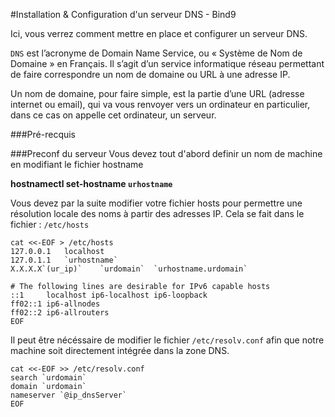 #Installation & Configuration d'un serveur DNS - Bind9

Ici, vous verrez comment mettre en place et configurer un serveur DNS. 

`DNS` est l’acronyme de Domain Name Service, ou « Système de Nom de Domaine » en Français. Il s’agit d’un service informatique réseau permettant de faire correspondre un nom de domaine ou URL à une adresse IP.

Un nom de domaine, pour faire simple, est la partie d’une URL (adresse internet ou email), qui va vous renvoyer vers un ordinateur en particulier, dans ce cas on appelle cet ordinateur, un serveur.

###Pré-recquis

###Preconf du serveur
Vous devez tout d'abord definir un nom de machine en modifiant le fichier hostname

**hostnamectl set-hostname `urhostname`**

Vous devez par la suite modifier votre fichier hosts pour permettre une résolution locale des noms à partir des adresses IP. 
Cela se fait dans le fichier : `/etc/hosts`

```
cat <<-EOF > /etc/hosts
127.0.0.1	localhost
127.0.1.1	`urhostname`
X.X.X.X`(ur_ip)`	`urdomain`	`urhostname.urdomain`

# The following lines are desirable for IPv6 capable hosts
::1     localhost ip6-localhost ip6-loopback
ff02::1 ip6-allnodes
ff02::2 ip6-allrouters
EOF
```

Il peut être nécéssaire de modifier le fichier `/etc/resolv.conf` afin que notre machine soit directement intégrée dans la zone DNS.

```
cat <<-EOF >> /etc/resolv.conf
search `urdomain`
domain `urdomain`
nameserver `@ip_dnsServer`
EOF
```
